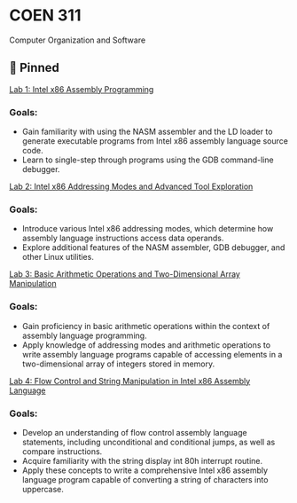 # COEN 311
Computer Organization and Software

## 📌 Pinned

[Lab 1: Intel x86 Assembly Programming](https://github.com/mdkaba/COEN311/tree/main/Lab%201-%20COEN311)

### Goals:
- Gain familiarity with using the NASM assembler and the LD loader to generate executable programs from Intel x86 assembly language source code.
- Learn to single-step through programs using the GDB command-line debugger.
  
[Lab 2: Intel x86 Addressing Modes and Advanced Tool Exploration](https://github.com/mdkaba/COEN311/tree/main/Lab%202-%20COEN311)

### Goals:
- Introduce various Intel x86 addressing modes, which determine how assembly language instructions access data operands.
- Explore additional features of the NASM assembler, GDB debugger, and other Linux utilities.

[Lab 3: Basic Arithmetic Operations and Two-Dimensional Array Manipulation](https://github.com/mdkaba/COEN311/tree/main/Lab%203-%20COEN311)

### Goals:
- Gain proficiency in basic arithmetic operations within the context of assembly language programming.
- Apply knowledge of addressing modes and arithmetic operations to write assembly language programs capable of accessing elements in a two-dimensional array of integers stored in memory.

  
[Lab 4: Flow Control and String Manipulation in Intel x86 Assembly Language](https://github.com/mdkaba/COEN311/tree/main/Lab%204-%20COEN311)

### Goals:
- Develop an understanding of flow control assembly language statements, including unconditional and conditional jumps, as well as compare instructions.
- Acquire familiarity with the string display int 80h interrupt routine.
- Apply these concepts to write a comprehensive Intel x86 assembly language program capable of converting a string of characters into uppercase.
